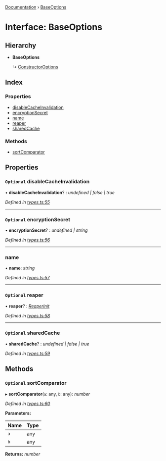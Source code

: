 [Documentation](../README.md) › [BaseOptions](baseoptions.md)

# Interface: BaseOptions

## Hierarchy

* **BaseOptions**

  ↳ [ConstructorOptions](constructoroptions.md)

## Index

### Properties

* [disableCacheInvalidation](baseoptions.md#optional-disablecacheinvalidation)
* [encryptionSecret](baseoptions.md#optional-encryptionsecret)
* [name](baseoptions.md#name)
* [reaper](baseoptions.md#optional-reaper)
* [sharedCache](baseoptions.md#optional-sharedcache)

### Methods

* [sortComparator](baseoptions.md#optional-sortcomparator)

## Properties

### `Optional` disableCacheInvalidation

• **disableCacheInvalidation**? : *undefined | false | true*

*Defined in [types.ts:55](https://github.com/badbatch/cachemap/blob/78d1a97/packages/core/src/types.ts#L55)*

___

### `Optional` encryptionSecret

• **encryptionSecret**? : *undefined | string*

*Defined in [types.ts:56](https://github.com/badbatch/cachemap/blob/78d1a97/packages/core/src/types.ts#L56)*

___

###  name

• **name**: *string*

*Defined in [types.ts:57](https://github.com/badbatch/cachemap/blob/78d1a97/packages/core/src/types.ts#L57)*

___

### `Optional` reaper

• **reaper**? : *[ReaperInit](../README.md#reaperinit)*

*Defined in [types.ts:58](https://github.com/badbatch/cachemap/blob/78d1a97/packages/core/src/types.ts#L58)*

___

### `Optional` sharedCache

• **sharedCache**? : *undefined | false | true*

*Defined in [types.ts:59](https://github.com/badbatch/cachemap/blob/78d1a97/packages/core/src/types.ts#L59)*

## Methods

### `Optional` sortComparator

▸ **sortComparator**(`a`: any, `b`: any): *number*

*Defined in [types.ts:60](https://github.com/badbatch/cachemap/blob/78d1a97/packages/core/src/types.ts#L60)*

**Parameters:**

Name | Type |
------ | ------ |
`a` | any |
`b` | any |

**Returns:** *number*
